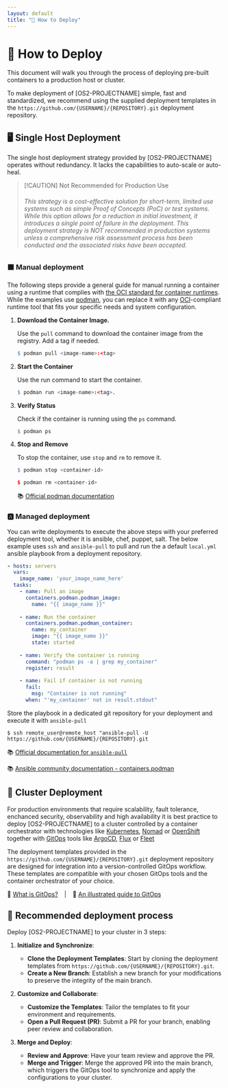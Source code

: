 ```yaml
---
layout: default
title: "🚀 How to Deploy"
---
```


# 🚀 How to Deploy

This document will walk you through the process of deploying pre-built containers to a production host or cluster.

To make deployment of [OS2-PROJECTNAME] simple, fast and standardized, we recommend using the supplied deployment templates in the `https://github.com/{USERNAME}/{REPOSITORY}.git` deployment repository. 



## 🖥 Single Host Deployment

The single host deployment strategy provided by [OS2-PROJECTNAME] operates without redundancy. It lacks the capabilities to auto-scale or auto-heal.

> [!CAUTION] Not Recommended for Production Use
> ###### This strategy is a cost-effective solution for short-term, limited use systems such as simple Proof of Concepts (PoC) or test systems. While this option allows for a reduction in initial investment, it introduces a single point of failure in the deployment. This deployment strategy is NOT recommended in production systems unless a comprehensive risk assessment process has been conducted and the associated risks have been accepted.


### ⬛ Manual deployment
The following steps provide a general guide for manual running a container using 
 a runtime that complies with [the OCI standard for container runtimes](https://opencontainers.org/). While the examples use [podman](https://podman.io), you can replace it with any [OCI](https://opencontainers.org/)-compliant runtime tool that fits your specific needs and system configuration.

1. **Download the Container Image.**

   Use the `pull` command to download the container image from the registry. Add a tag if needed. 

      ```r
      $ podman pull <image-name>:<tag>
      ```

2. **Start the Container**

    Use the run command to start the container.
   
      ```r
      $ podman run <image-name>:<tag>.
      ```

3. **Verify Status**

   Check if the container is running using the `ps` command.
      ```r
      $ podman ps
      ```

4. **Stop and Remove**

   To stop the container, use `stop` and `rm` to remove it. 
      ```r
      $ podman stop <container-id>

      $ podman rm <container-id>
      ```

   :books: [Official podman documentation](https://podman.io/docs)

### 🅰️ Managed deployment
You can write deployments to execute the above steps with your preferred deployment tool, whether it is ansible, chef, puppet, salt. The below example uses `ssh` and `ansible-pull` to pull and run the a default `local.yml` ansible playbook from a deployment repository.

```yaml
- hosts: servers
  vars:
    image_name: 'your_image_name_here'
  tasks:
    - name: Pull an image
      containers.podman.podman_image:
        name: "{{ image_name }}"
        
    - name: Run the container
      containers.podman.podman_container:
        name: my_container
        image: "{{ image_name }}"
        state: started
      
    - name: Verify the container is running
      command: "podman ps -a | grep my_container"
      register: result
      
    - name: Fail if container is not running
      fail:
        msg: "Container is not running"
      when: "'my_container' not in result.stdout"

```

Store the playbook in a dedicated git repository for your deployment and execute it with `ansible-pull`

```shell
$ ssh remote_user@remote_host "ansible-pull -U https://github.com/{USERNAME}/{REPOSITORY}.git
```
   :books: [Official documentation for `ansible-pull`](https://docs.ansible.com/ansible/latest/cli/ansible-pull.html)

   :books: [Ansible community documentation - containers.podman](https://docs.ansible.com/ansible/latest/collections/containers/podman/index.html)


## 🚢 Cluster Deployment

For production environments that require scalability, fault tolerance, enchanced security, observability and high availability it is best practice to deploy [OS2-PROJECTNAME] to a cluster controlled by a container orchestrator with technologies like [Kubernetes](https://kubernetes.io/), [Nomad](https://www.hashicorp.com/products/nomad) or [OpenShift](https://www.openshift.com/) together with [GitOps](https://opengitops.dev/) tools like [ArgoCD](https://argoproj.github.io/argo-cd/), [Flux](https://fluxcd.io/) or [Fleet](ttps://rancher.com/docs/rancher/v2.x/en/deploy-across-clusters/fleet/ 
) 

The deployment templates provided in the `https://github.com/{USERNAME}/{REPOSITORY}.git` deployment repository are designed for integration into a version-controlled GitOps workflow. These templates are compatible with your chosen GitOps tools and the container orchestrator of your choice.

🔗 [What is GitOps?](https://about.gitlab.com/topics/gitops/) &ensp; | &ensp;
🔗 [An illustrated guide to GitOps](https://www.redhat.com/architect/illustrated-guide-gitops)


## 🔄 Recommended deployment process
Deploy [OS2-PROJECTNAME] to your cluster in 3 steps:

1. **Initialize and Synchronize**: 
   - **Clone the Deployment Templates**: Start by cloning the deployment templates from `https://github.com/{USERNAME}/{REPOSITORY}.git`.
   - **Create a New Branch**: Establish a new branch for your modifications to preserve the integrity of the main branch.

2. **Customize and Collaborate**: 
   - **Customize the Templates**: Tailor the templates to fit your environment and requirements.
   - **Open a Pull Request (PR)**: Submit a PR for your branch, enabling peer review and collaboration.

3. **Merge and Deploy**: 
   - **Review and Approve**: Have your team review and approve the PR.
   - **Merge and Trigger**: Merge the approved PR into the main branch, which triggers the GitOps tool to synchronize and apply the configurations to your cluster.
